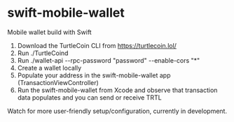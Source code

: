 # swift-mobile-wallet
Mobile wallet build with Swift

1. Download the TurtleCoin CLI from https://turtlecoin.lol/
2. Run ./TurtleCoind
3. Run ./wallet-api --rpc-password "password" --enable-cors "*"
4. Create a wallet locally
5. Populate your address in the swift-mobile-wallet app (TransactionViewController)
6. Run the swift-mobile-wallet from Xcode and observe that transaction data populates and you can send or receive TRTL

Watch for more user-friendly setup/configuration, currently in development.

